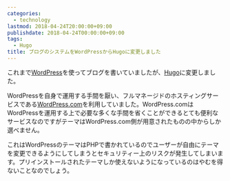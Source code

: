 ```yaml
---
categories:
  - technology
lastmod: 2018-04-24T20:00:00+09:00
publishdate: 2018-04-24T00:00:00+09:00
tags:
  - Hugo
title: ブログのシステムをWordPressからHugoに変更しました
---
```


これまで[WordPress](https://wordpress.org/)を使ってブログを書いていましたが、[Hugo](https://gohugo.io/)に変更しました。

<!--more-->

WordPressを自身で運用する手間を厭い、フルマネージドのホスティングサービスである[WordPress.com](https://wordpress.com/)を利用していました。WordPress.comはWordPressを運用する上で必要な多くな手間を省くことができるとても便利なサービスなのですがテーマはWordPress.com側が用意されたものの中からしか選べません。

これはWordPressのテーマはPHPで書かれているのでユーザーが自由にテーマを変更できるようにしてしまうとセキュリティー上のリスクが発生してしまいます。プリインストールされたテーマしか使えないようになっているのはやむを得ないことなのでしょう。
